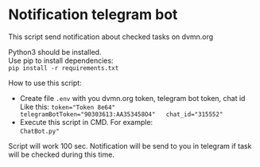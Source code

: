Notification telegram bot
=====================
 
This script send notification about checked tasks on dvmn.org

Python3 should be installed.  
Use pip to install dependencies:  
```pip install -r requirements.txt```

How to use this script:  
* Create file  ```.env``` with you dvmn.org token, telegram bot token, chat id  
Like this: ```token="Token 8e64"  
              telegramBotToken="90303613:AA353458O4"  
              chat_id="315552"```  
* Execute this script in CMD.
For example:  
```ChatBot.py"```

Script will work 100 sec. Notification will be send to you in telegram if task will be checked during this time.

